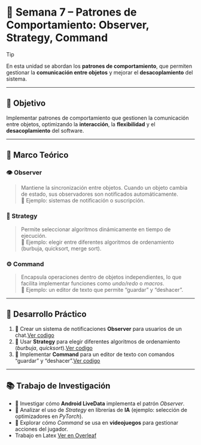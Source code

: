 # 🧠 Semana 7 – Patrones de Comportamiento: Observer, Strategy, Command

> [!TIP]
> En esta unidad se abordan los **patrones de comportamiento**, que permiten gestionar la **comunicación entre objetos** y mejorar el **desacoplamiento** del sistema.

---

## 🎯 Objetivo
Implementar patrones de comportamiento que gestionen la comunicación entre objetos, optimizando la **interacción**, la **flexibilidad** y el **desacoplamiento** del software.

---

## 📘 Marco Teórico

### 👁️ Observer
> Mantiene la sincronización entre objetos. Cuando un objeto cambia de estado, sus observadores son notificados automáticamente.  
> 📍 Ejemplo: sistemas de notificación o suscripción.

### 🧮 Strategy
> Permite seleccionar algoritmos dinámicamente en tiempo de ejecución.  
> 📍 Ejemplo: elegir entre diferentes algoritmos de ordenamiento (burbuja, quicksort, merge sort).

### ⚙️ Command
> Encapsula operaciones dentro de objetos independientes, lo que facilita implementar funciones como *undo/redo* o *macros*.  
> 📍 Ejemplo: un editor de texto que permite “guardar” y “deshacer”.

---

## 🧩 Desarrollo Práctico

1. 💬 Crear un sistema de notificaciones **Observer** para usuarios de un chat.[Ver codigo](./1.cpp)
2. 🧠 Usar **Strategy** para elegir diferentes algoritmos de ordenamiento (*burbuja*, *quicksort*).[Ver codigo](./2.cpp)
3. 📝 Implementar **Command** para un editor de texto con comandos “guardar” y “deshacer”.[Ver codigo](./3.cpp)

---

## 📚 Trabajo de Investigación

- 🔸 Investigar cómo **Android LiveData** implementa el patrón *Observer*.  
- 🔸 Analizar el uso de *Strategy* en librerías de **IA** (ejemplo: selección de optimizadores en *PyTorch*).  
- 🔸 Explorar cómo *Command* se usa en **videojuegos** para gestionar acciones del jugador.
- Trabajo en Latex  [Ver en Overleaf](./https://www.overleaf.com/read/zrhjdwqpfsrm#be3bfd)
